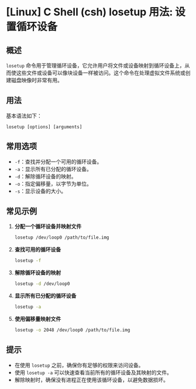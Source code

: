 # [Linux] C Shell (csh) losetup 用法: 设置循环设备

## 概述
`losetup` 命令用于管理循环设备，它允许用户将文件或设备映射到循环设备上，从而使这些文件或设备可以像块设备一样被访问。这个命令在处理虚拟文件系统或创建磁盘映像时非常有用。

## 用法
基本语法如下：
```
losetup [options] [arguments]
```

## 常用选项
- `-f`：查找并分配一个可用的循环设备。
- `-a`：显示所有已分配的循环设备。
- `-d`：解除循环设备的映射。
- `-o`：指定偏移量，以字节为单位。
- `-s`：显示设备的大小。

## 常见示例
1. **分配一个循环设备并映射文件**
   ```bash
   losetup /dev/loop0 /path/to/file.img
   ```

2. **查找可用的循环设备**
   ```bash
   losetup -f
   ```

3. **解除循环设备的映射**
   ```bash
   losetup -d /dev/loop0
   ```

4. **显示所有已分配的循环设备**
   ```bash
   losetup -a
   ```

5. **使用偏移量映射文件**
   ```bash
   losetup -o 2048 /dev/loop0 /path/to/file.img
   ```

## 提示
- 在使用 `losetup` 之前，确保你有足够的权限来访问设备。
- 使用 `losetup -a` 可以快速查看当前所有的循环设备及其映射的文件。
- 解除映射时，确保没有进程正在使用该循环设备，以避免数据损坏。